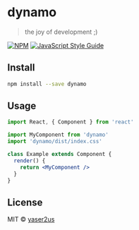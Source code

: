 # dynamo

> the joy of development ;)

[![NPM](https://img.shields.io/npm/v/dynamo.svg)](https://www.npmjs.com/package/dynamo) [![JavaScript Style Guide](https://img.shields.io/badge/code_style-standard-brightgreen.svg)](https://standardjs.com)

## Install

```bash
npm install --save dynamo
```

## Usage

```jsx
import React, { Component } from 'react'

import MyComponent from 'dynamo'
import 'dynamo/dist/index.css'

class Example extends Component {
  render() {
    return <MyComponent />
  }
}
```

## License

MIT © [yaser2us](https://github.com/yaser2us)
